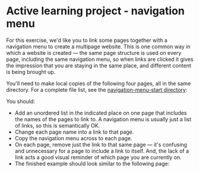 # Active learning project - navigation menu

For this exercise, we'd like you to link some pages together with a navigation menu to create a multipage website. This is one common way in which a website is created — the same page structure is used on every page, including the same navigation menu, so when links are clicked it gives the impression that you are staying in the same place, and different content is being brought up.

You'll need to make local copies of the following four pages, all in the same directory. For a complete file list, see the [navigation-menu-start directory](https://github.com/mdn/learning-area/tree/main/html/introduction-to-html/navigation-menu-start):

You should:

- Add an unordered list in the indicated place on one page that includes the names of the pages to link to. A navigation menu is usually just a list of links, so this is semantically OK.
- Change each page name into a link to that page.
- Copy the navigation menu across to each page.
- On each page, remove just the link to that same page — it's confusing and unnecessary for a page to include a link to itself. And, the lack of a link acts a good visual reminder of which page you are currently on.
- The finished example should look similar to the following page:
